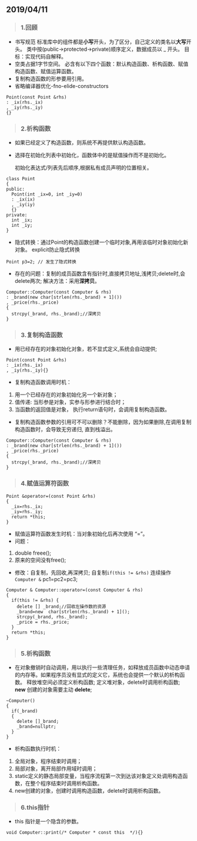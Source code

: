 ## 2019/04/11
> ### 1.回顾

* 书写规范
  标准库中的组件都是**小写**开头，为了区分，自己定义的类名以**大写**开头。
  类中按(public->protected->private)顺序定义，数据成员以 _ 开头。
  目标：实现代码自解释。
*  空类占据1字节空间。
  必含有以下四个函数：默认构造函数、析构函数、赋值构造函数、赋值运算函数。
* 复制构造函数的形参要用引用。
* 省略编译器优化-fno-elide-constructors
```
Point(const Point &rhs)
: _ix(rhs._ix)
, _iy(rhs._iy)
{}
```

> ### 2.析构函数

* 如果已经定义了构造函数，则系统不再提供默认构造函数。
* 选择在初始化列表中初始化，函数体中的是赋值操作而不是初始化。

  初始化表达式/列表先后顺序,根据私有成员声明的位置相关。
```
class Point
{
public:
  Point(int _ix=0, int _iy=0)
  : _ix(ix)
  , _iy(iy)
  {}
private:
  int _ix;
  int _iy;
}
```
* 隐式转换：通过Point的构造函数创建一个临时对象,再用该临时对象初始化新对象。
  explicit防止隐式转换

`Point p3=2; // 发生了隐式转换`
* 存在的问题：复制的成员函数含有指针时,直接拷贝地址,浅拷贝;delete时,会delete两次;
解决方法：采用**深拷贝**。
```
Computer::Computer(const Computer & rhs)
: _brand(new char[strlen(rhs._brand) + 1]())
, _price(rhs._price)
{
  strcpy(_brand, rhs._brand);//深拷贝
}
```


> ### 3.复制构造函数

* 用已经存在的对象初始化对象，若不显式定义,系统会自动提供;
```
Point(const Point &rhs)
: _ix(rhs._ix)
, _iy(rhs._iy){}
```
* 复制构造函数调用时机：
1. 用一个已经存在的对象初始化另一个新对象；
2. 值传递: 当形参是对象，实参与形参进行结合时；
3. 当函数的返回值是对象， 执行return语句时，会调用复制构造函数。
* 复制构造函数参数的引用可不可以删除？不能删除，因为如果删除,在调用复制构造函数时，会导致无穷递归, 直到栈溢出。
```
Computer::Computer(const Computer & rhs)
: _brand(new char[strlen(rhs._brand) + 1]())
, _price(rhs._price)
{
  strcpy(_brand, rhs._brand);//深拷贝
}
```



> ### 4.赋值运算符函数

```
Point &operator=(const Point &rhs)
{
  _ix=rhs._ix;
  _iy=rhs._iy;
  return *this;
}
```
* 赋值运算符函数发生时机：当对象初始化后再次使用 “=”。
* 问题：
1. double freee();
2. 原来的空间没有free();
* 修改：自复制，先回收,再深拷贝;
  自复制`if(this != &rhs)`
  连续操作 `Computer &` pc1=pc2=pc3;
```
Computer & Computer::operator=(const Computer & rhs)
{
  if(this != &rhs) {
    delete [] _brand;//回收左操作数的资源
    _brand=new  char[strlen(rhs._brand) + 1]();
    strcpy(_brand, rhs._brand);
    _price = rhs._price;
  }
  return *this;
}
```




> ### 5.析构函数
* 在对象撤销时自动调用，用以执行一些清理任务，如释放成员函数中动态申请的内存等。如果程序员没有显式的定义它，系统也会提供一个默认的析构函数。
  释放堆空间必须定义析构函数;
  定义堆对象，delete时调用析构函数; **new** 创建的对象需要主动 **delete**;
```
~Computer()
{
  if(_brand)
  {
    delete []_brand;
    _brand=nullptr;
  }
}
```


* 析构函数执行时机：
1. 全局对象，程序结束时调用；
2. 局部对象，离开局部作用域时调用；
3. static定义的静态局部变量，当程序流程第一次到达该对象定义处调用构造函数，在整个程序结束时调用析构函数。
4. new创建的对象，创建时调用构造函数，delete时调用析构函数。
> ### 6.this指针
* this 指针是一个隐含的参数。

`void Computer::print(/* Computer * const this  */){}`
